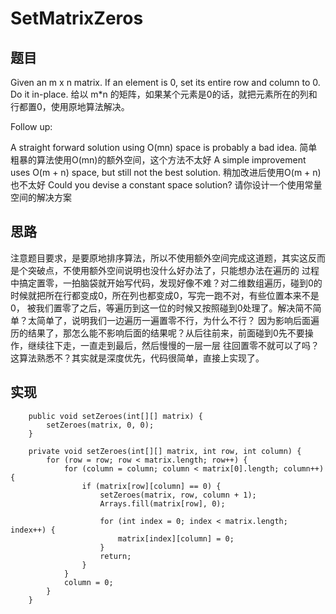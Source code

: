 # SetMatrixZeros

## 题目
Given an m x n matrix. If an element is 0, set its entire row and column to 0. Do it in-place.
给以 m*n 的矩阵，如果某个元素是0的话，就把元素所在的列和行都置0，使用原地算法解决。

Follow up:

A straight forward solution using O(mn) space is probably a bad idea.
简单粗暴的算法使用O(mn)的额外空间，这个方法不太好
A simple improvement uses O(m + n) space, but still not the best solution.
稍加改进后使用O(m + n)也不太好
Could you devise a constant space solution?
请你设计一个使用常量空间的解决方案
 
## 思路 
注意题目要求，是要原地排序算法，所以不使用额外空间完成这道题，其实这反而是个突破点，不使用额外空间说明也没什么好办法了，只能想办法在遍历的
过程中搞定置零，一拍脑袋就开始写代码，发现好像不难？对二维数组遍历，碰到0的时候就把所在行都变成0，所在列也都变成0，写完一跑不对，有些位置本来不是0，
被我们置零了之后，等遍历到这一位的时候又按照碰到0处理了。解决简不简单？太简单了，说明我们一边遍历一遍置零不行，为什么不行？
因为影响后面遍历的结果了，那怎么能不影响后面的结果呢？从后往前来，前面碰到0先不要操作，继续往下走，一直走到最后，然后慢慢的一层一层
往回置零不就可以了吗？这算法熟悉不？其实就是深度优先，代码很简单，直接上实现了。

## 实现 
```
    public void setZeroes(int[][] matrix) {
        setZeroes(matrix, 0, 0);
    }

    private void setZeroes(int[][] matrix, int row, int column) {
        for (row = row; row < matrix.length; row++) {
            for (column = column; column < matrix[0].length; column++) {
                if (matrix[row][column] == 0) {
                    setZeroes(matrix, row, column + 1);
                    Arrays.fill(matrix[row], 0);

                    for (int index = 0; index < matrix.length; index++) {
                        matrix[index][column] = 0;
                    }
                    return;
                }
            }
            column = 0;
        }
    }
```
